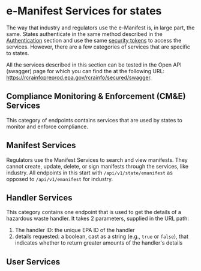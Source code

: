 # e-Manifest Services for states

The way that industry and regulators use the e-Manifest is, in large part, the same.
States authenticate in the same method described in the [Authentication](../authentication.md) section
and use the same [security tokens](../authentication.md#security-tokens) to access the services.
However, there are a few categories of services that are specific to states.

All the services described in this section can be tested in the Open API (swagger) page for
which you can find the at the following URL: <https://rcrainfopreprod.epa.gov/rcrainfo/secured/swagger>.

## Compliance Monitoring & Enforcement (CM&E) Services

This category of endpoints contains services that are used by states to monitor and enforce compliance.

## Manifest Services

Regulators use the Manifest Services to search and view manifests. They cannot create, update, delete, or sign manifests
through the services, like industry. All endpoints in this start with `/api/v1/state/emanifest` as opposed to
`/api/v1/emanifest` for industry.

## Handler Services

This category contains one endpoint that is used to get the details of a hazardous waste handler.
It takes 2 parameters, supplied in the URL path:

1. The handler ID: the unique EPA ID of the handler
2. details requested: a boolean, cast as a string (e.g., `true` or `false`), that indicates whether to return
   greater amounts of the handler's details

## User Services
